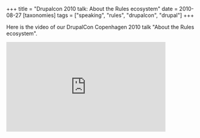 +++
title = "Drupalcon 2010 talk: About the Rules ecosystem"
date = 2010-08-27
[taxonomies]
tags = ["speaking", "rules", "drupalcon", "drupal"]
+++

Here is the video of our DrupalCon Copenhagen 2010 talk "About the Rules ecosystem".

<iframe src="https://archive.org/embed/AboutTheRulesEcosystem" width="420" height="236" frameborder="0" webkitallowfullscreen="true" mozallowfullscreen="true" allowfullscreen></iframe>

<!-- more -->
